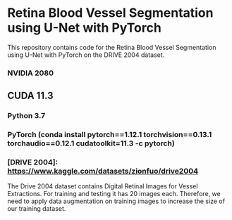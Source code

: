 # Retina Blood Vessel Segmentation using U-Net with PyTorch

This repository contains code for the Retina Blood Vessel Segmentation using U-Net with PyTorch on the DRIVE 2004 dataset.

### NVIDIA 2080
## CUDA 11.3
### Python 3.7
### PyTorch (conda install pytorch==1.12.1 torchvision==0.13.1 torchaudio==0.12.1 cudatoolkit=11.3 -c pytorch)

### [DRIVE 2004]: https://www.kaggle.com/datasets/zionfuo/drive2004
The Drive 2004 dataset contains Digital Retinal Images for Vessel Extractions. For training and testing it has 20 images each. 
Therefore, we need to apply data augmentation on training images to increase the size of our training dataset.
